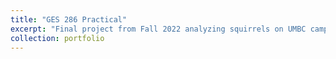 ```yaml
---
title: "GES 286 Practical"
excerpt: "Final project from Fall 2022 analyzing squirrels on UMBC campus<br/><img src='/images/286practical.jpg'>"
collection: portfolio
---
```


